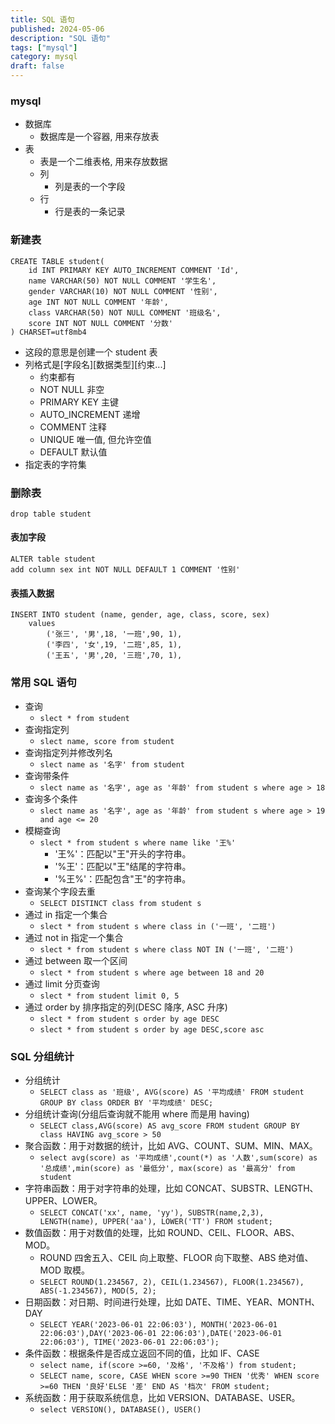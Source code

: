 ```yaml
---
title: SQL 语句
published: 2024-05-06
description: "SQL 语句"
tags: ["mysql"]
category: mysql
draft: false
---
```


### mysql
- 数据库
  - 数据库是一个容器, 用来存放表
- 表
  - 表是一个二维表格, 用来存放数据
  - 列 
    - 列是表的一个字段
  - 行
    - 行是表的一条记录

### 新建表
```
CREATE TABLE student(
    id INT PRIMARY KEY AUTO_INCREMENT COMMENT 'Id',
    name VARCHAR(50) NOT NULL COMMENT '学生名',
    gender VARCHAR(10) NOT NULL COMMENT '性别',
    age INT NOT NULL COMMENT '年龄',
    class VARCHAR(50) NOT NULL COMMENT '班级名',
    score INT NOT NULL COMMENT '分数'
) CHARSET=utf8mb4
```
- 这段的意思是创建一个 student 表
- 列格式是[字段名][数据类型][约束...]
  - 约束都有
  - NOT NULL 非空
  - PRIMARY KEY 主键
  - AUTO_INCREMENT 递增
  - COMMENT 注释
  - UNIQUE 唯一值, 但允许空值
  - DEFAULT 默认值
- 指定表的字符集

### 删除表
```
drop table student
```

#### 表加字段
```
ALTER table student 
add column sex int NOT NULL DEFAULT 1 COMMENT '性别'
```
#### 表插入数据
```
INSERT INTO student (name, gender, age, class, score, sex)
	values
		('张三', '男',18, '一班',90, 1),
        ('李四', '女',19, '二班',85, 1),
        ('王五', '男',20, '三班',70, 1),
```
### 常用 SQL 语句
- 查询
  - `slect * from student`
- 查询指定列
  - `slect name, score from student`
- 查询指定列并修改列名
  - `slect name as '名字' from student`
- 查询带条件
  - `slect name as '名字', age as '年龄' from student s where age > 18`
- 查询多个条件
  - `slect name as '名字', age as '年龄' from student s where age > 19 and age <= 20`
- 模糊查询
  - `slect * from student s where name like '王%'`
    - '王%'：匹配以"王"开头的字符串。
    - '%王'：匹配以"王"结尾的字符串。
    - '%王%'：匹配包含"王"的字符串。
- 查询某个字段去重
  - `SELECT DISTINCT class from student s`
- 通过 in 指定一个集合
  - `slect * from student s where class in ('一班', '二班')`
- 通过 not in 指定一个集合
  - `slect * from student s where class NOT IN ('一班', '二班')`
- 通过 between 取一个区间
  - `slect * from student s where age between 18 and 20`
- 通过 limit 分页查询
  - `slect * from student limit 0, 5`
- 通过 order by 排序指定的列(DESC 降序, ASC 升序)
  - `slect * from student s order by age DESC`
  - `slect * from student s order by age DESC,score asc`

### SQL 分组统计
- 分组统计
  - `SELECT class as '班级', AVG(score) AS '平均成绩' FROM student GROUP BY class ORDER BY '平均成绩' DESC;`
- 分组统计查询(分组后查询就不能用 where 而是用 having)
  - `SELECT class,AVG(score) AS avg_score FROM student GROUP BY class HAVING avg_score > 50`
- 聚合函数：用于对数据的统计，比如 AVG、COUNT、SUM、MIN、MAX。
  - `select avg(score) as '平均成绩',count(*) as '人数',sum(score) as '总成绩',min(score) as '最低分', max(score) as '最高分' from student`
- 字符串函数：用于对字符串的处理，比如 CONCAT、SUBSTR、LENGTH、UPPER、LOWER。
  - `SELECT CONCAT('xx', name, 'yy'), SUBSTR(name,2,3), LENGTH(name), UPPER('aa'), LOWER('TT') FROM student;`
- 数值函数：用于对数值的处理，比如 ROUND、CEIL、FLOOR、ABS、MOD。
  - ROUND 四舍五入、CEIL 向上取整、FLOOR 向下取整、ABS 绝对值、MOD 取模。
  - `SELECT ROUND(1.234567, 2), CEIL(1.234567), FLOOR(1.234567), ABS(-1.234567), MOD(5, 2);`
- 日期函数：对日期、时间进行处理，比如 DATE、TIME、YEAR、MONTH、DAY
  - `SELECT YEAR('2023-06-01 22:06:03'), MONTH('2023-06-01 22:06:03'),DAY('2023-06-01 22:06:03'),DATE('2023-06-01 22:06:03'), TIME('2023-06-01 22:06:03');`
- 条件函数：根据条件是否成立返回不同的值，比如 IF、CASE
  - `select name, if(score >=60, '及格', '不及格') from student;`
  - `SELECT name, score, CASE WHEN score >=90 THEN '优秀' WHEN score >=60 THEN '良好'ELSE '差' END AS '档次' FROM student;`
- 系统函数：用于获取系统信息，比如 VERSION、DATABASE、USER。
  - `select VERSION(), DATABASE(), USER()`

